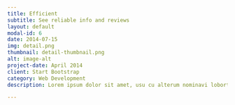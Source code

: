 ```yaml
---
title: Efficient
subtitle: See reliable info and reviews
layout: default
modal-id: 6
date: 2014-07-15
img: detail.png
thumbnail: detail-thumbnail.png
alt: image-alt
project-date: April 2014
client: Start Bootstrap
category: Web Development
description: Lorem ipsum dolor sit amet, usu cu alterum nominavi lobortis. At duo novum diceret. Tantas apeirian vix et, usu sanctus postulant inciderint ut, populo diceret necessitatibus in vim. Cu eum dicam feugiat noluisse.

---
```

